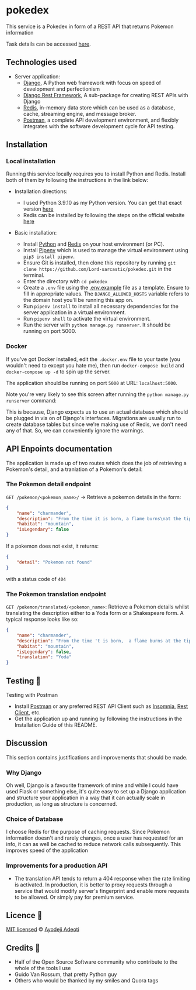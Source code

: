 # pokedex
This service is a Pokedex in form of a REST API that returns Pokemon information

Task details can be accessed [here](https://docs.google.com/document/d/13EtWfHtIXEvMf-0HmbhsgX83EUlTUEdqPPIv4InbuuI/edit).

## Technologies used
- Server application:
    - [Django](https://www.djangoproject.com/), A Python web framework with focus on speed of development and perfectionism
    - [Django Rest Framework](https://www.django-rest-framework.org/), A sub-package for creating REST APIs with Django
    - [Redis](https://redis.io/), in-memory data store which can be used as a database, cache, streaming engine, and message broker.
    - [Postman](https://www.getpostman.com/), a complete API development environment, and flexibly integrates with the software development cycle for API testing.

## Installation
### Local installation
Running this service locally requires you to install Python and Redis. Install both of them by following the instructions in the link below:
 - Installation directions:
    - I used Python 3.9.10 as my Python version. You can get that exact version [here](https://www.python.org/downloads/release/python-3910/)
    - Redis can be installed by following the steps on the official website [here](https://redis.io/docs/getting-started/#install-redis)

- Basic installation:
    - Install [Python](https://www.python.org/) and [Redis](https://redis.io/) on your host environment (or PC).
    - Install [Pipenv](https://pipenv.pypa.io/en/latest/)  which is used to manage the virtual environment using `pip3 install pipenv`.
    - Ensure Git is installed, then clone this repository by running `git clone https://github.com/Lord-sarcastic/pokedex.git` in the terminal.
    - Enter the directory with `cd pokedex`
    - Create a `.env` file using the [.env.example](/.env.example) file as a template. Ensure to fill in appropriate values. The `DJANGO_ALLOWED_HOSTS` variable refers to the domain host you'll be running this app on.
    - Run `pipenv install` to install all necessary dependencies for the server application in a virtual environment.
    - Run `pipenv shell` to activate the virtual environment.
    - Run the server with `python manage.py runserver`. It should be running on port 5000.

### Docker
If you've got Docker installed, edit the `.docker.env` file to your taste (you wouldn't need to except you hate me), then run `docker-compose build` and `docker-compose up -d` to spin up the server.

The application should be running on port `5000` at URL: `localhost:5000`.

Note you're very likely to see this screen after running the `python manage.py runserver` command:

This is because, Django expects us to use an actual database which should be plugged in via on of Django's interfaces. Migrations are usually run to create database tables but since we're making use of Redis, we don't need any of that. So, we can conveniently ignore the warnings.

## API Enpoints documentation
The application is made up of two routes which does the job of retrieving a Pokemon's detail, and a tranlation of a Pokemon's detail:

### The Pokemon detail endpoint
 `GET /pokemon/<pokemon_name>/` -> Retrieve a pokemon details in the form:
```json
{
    "name": "charmander",
    "description": "From the time it is born, a flame burns\nat the tip of its tail. Its life would end\nif the flame were to go out.",
    "habitat": "mountain",
    "isLegendary": false
}
```
If a pokemon does not exist, it returns:
```json
{
    "detail": "Pokemon not found"
}
```
with a status code of `404`
### The Pokemon translation endpoint
`GET /pokemon/translated/<pokemon_name>`:  Retrieve a Pokemon details whilst translating the description either to a Yoda form or a Shakespeare form. A typical response looks like so:
```json
{
    "name": "charmander",
    "description": "From the time 't is born,  a flame burns at the tip of its tail. Its life would end if 't be true the flame wast to wend out.",
    "habitat": "mountain",
    "isLegendary": false,
    "translation": "Yoda"
}
```

## Testing 🚨
Testing with Postman
- Install [Postman](https://www.getpostman.com/) or any preferred REST API Client such as [Insomnia](https://insomnia.rest/), [Rest Client](https://marketplace.visualstudio.com/items?itemName=humao.rest-client), etc.
- Get the application up and running by following the instructions in the Installation Guide of this README.

## Discussion
This section contains justifications and improvements that should be made.

### Why Django
Oh well, Django is a favourite framework of mine and while I could have used Flask or something else, it's quite easy to set up a Django application and structure your application in a way that it can actually scale in production, as long as structure is concerned.

### Choice of Database
I choose Redis for the purpose of caching requests. Since Pokemon information doesn't and rarely changes, once a user has requested for an info, it can as well be cached to reduce network calls subsequently. This improves speed of the application

### Improvements for a production API
- The translation API tends to return a 404 response when the rate limiting is activated. In production, it is better to proxy requests through a service that would modify server's fingerprint and enable more requests to be allowed. Or simply pay for premium service.

## Licence 🔐
[MIT licensed](/LICENSE) © [Ayodeji Adeoti](https://github.com/Lord-sarcatic)

## Credits 🙏
- Half of the Open Source Software community who contribute to the whole of the tools I use
- Guido Van Rossum, that pretty Python guy
- Others who would be thanked by my smiles and Quora tags
